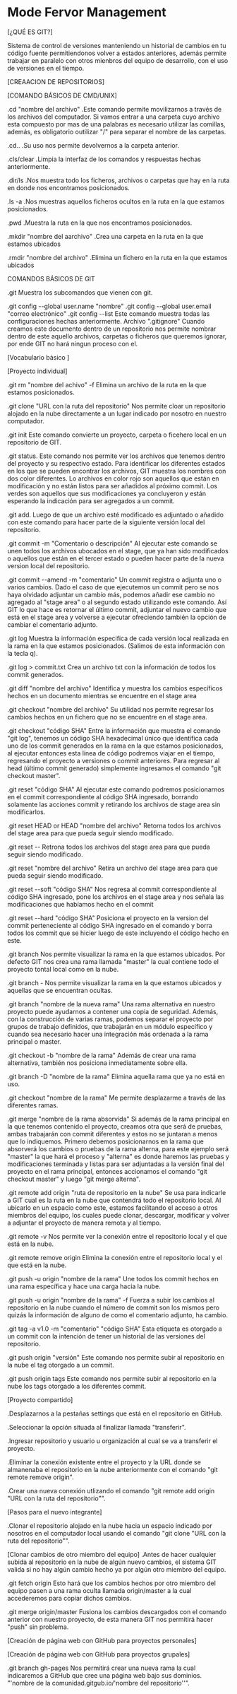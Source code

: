 # Mode Fervor Management

[¿QUÉ ES GIT?]

Sistema de control de versiones manteniendo un historial de cambios en tu código fuente permitiendonos volver a estados anteriores, además permite trabajar en paralelo con otros mienbros del equipo de desarrollo, con el uso de versiones en el tiempo.


[CREAACION DE REPOSITORIOS]






[COMANDO BÁSICOS DE CMD/UNIX]

.cd "nombre del archivo"
  .Este comando permite movilizarnos a través de los archivos del computador. Si vamos entrar a una carpeta cuyo archivo esta compuesto    por mas de una palabras es necesario utilizar las comillas, además, es obligatorio outilizar "/" para separar el nombre de las          carpetas.

.cd..
  .Su uso nos permite devolvernos a la carpeta anterior.

.cls/clear
  .Limpia la interfaz de los comandos y respuestas hechas anteriormente.

.dir/ls
  .Nos muestra todo los ficheros, archivos o carpetas que hay en la ruta en donde nos encontramos posicionados.

.ls -a
  .Nos muestras aquellos ficheros ocultos en la ruta en la que estamos posicionados.
  
.pwd
  .Muestra la ruta en la que nos encontramos posicionados.
  
.mkdir "nombre del aarchivo"
  .Crea una carpeta en la ruta en la que estamos ubicados
  
.rmdir "nombre del archivo"
  .Elimina un fichero en la ruta en la que estamos ubicados


COMANDOS BÁSICOS DE GIT

.git
  Muestra los subcomandos que vienen con git.
  
.git config --global user.name "nombre" 
.git config --global user.email "correo electrónico"
.git config --list
  Este comando muestra todas las configuraciones hechas anteriormente.
Archivo ".gitignore"
  Cuando creamos este documento dentro de un repositorio nos permite nombrar dentro de este aquello archivos, carpetas o ficheros que     queremos ignorar, por ende GIT no hará ningun proceso con el.

[Vocabulario básico ]

[Proyecto individual]

.git rm "nombre del achivo" -f
  Elimina un archivo de la ruta en la que estamos posicionados.
  
.git clone "URL con la ruta del repositorio"
  Nos permite cloar un repositorio alojado en la nube directamente a un lugar indicado por nosotro en nuestro computador.
  
.git init
  Este comando convierte un proyecto, carpeta o ficehero local en un repositorio de GIT.
  
.git status.
  Este comando nos permite ver los archivos que tenemos dentro del proyecto y su respectivo estado. Para identificar los diferentes       estados en los que se pueden encontrar los archivos, GIT muestra los nombres con dos color diferentes. Lo archivos en color rojo son     aquellos que están en modificación y no están listos para ser añadidos al próximo commit. Los verdes son aquellos que sus               modificaciones ya concluyeron y están esperando la indicación para ser agregados a un commit.
  
.git add.
  Luego de que un archivo esté modificado es adjuntado o añadido con este comando para hacer parte de la siguiente versión local del       repositorio.
  
.git commit -m "Comentario o descripción"
  Al ejecutar este comando se unen todos los archivos ubocados en el stage, que ya han sido modificados o aquellos que están en el         tercer estado o pueden hacer parte de la nueva version local del repositorio.
  
.git commit --amend -m "comentario"
  Un commit registra o adjunta uno o varios cambios. Dado el caso de que ejecutemos un commit pero se nos haya olvidado adjuntar un       cambio más, podemos añadir ese cambio no agregado al "stage area" o al segundo estado utilizando este comando. Así GIT lo que hace es   retornar el último commit, adjuntar el nuevo cambio que está en el stage area y volverse a ejecutar ofreciendo también la opción de     cambiar el comentario adjunto.

.git log
  Muestra la información especifica de cada versión local realizada en la rama en la que estamos posicionados. (Salimos de esta           información con la tecla q).

.git log > commit.txt
  Crea un archivo txt con la información de todos los commit generados.

.git diff "nombre del archivo"
  Identifica y muestra los cambios específicos hechos en un documento mientras se encuentre en el stage area

.git checkout "nombre del archivo"
  Su utilidad nos permite regresar los cambios hechos en un fichero que no se encuentre en el stage area.
  
.git checkout "código SHA"
  Entre la información que muestra el comando "git log", tenemos un código SHA hexadecimal único que identifica cada uno de los commit     generados en la rama en la que estamos posicionados, al ejecutar entonces esta línea de código podremos viajar en el tiempo,             regresando el proyecto a versiones o commit anteriores. Para regresar al head (último commit generado) simplemente ingresamos el         comando "git checkout master".

.git reset "código SHA"
  Al ejecutar este comando podremos posicionarnos en el commit correspondiente al código SHA ingresado, borrando solamente las acciones     commit y retirando los archivos de stage area sin modificarlos.
  
.git reset HEAD or HEAD "nombre del archivo"
  Retorna todos los archivos del stage area para que pueda seguir siendo modificado.
  
.git reset --
  Retrona todos los archivos del stage area para que pueda seguir siendo modificado.
  
.git reset "nombre del archivo"
  Retira un archivo del stage area para que pueda seguir siendo modificado.
  
.git reset --soft "código SHA"
  Nos regresa al commit correspondiente al código SHA ingresado, pone los archivos en el stage area y nos señala las modificaciones que     habíamos hecho en el commit 
  
.git reset --hard "código SHA"
  Posiciona el proyecto en la version del commit perteneciente al código SHA ingresado en el comando y borra todos los commit que se       hicier luego de este incluyendo el código hecho en este.
  
.git branch
  Nos permite visualizar la rama en la que estamos ubicados. Por defecto GIT nos crea una rama llamada "master" la cual contiene todo el   proyecto tontal local como en la nube.
  
.git branch -
  Nos permite visualizar la rama en la que estamos ubicados y aquellas que se encuentran ocultas.

.git branch "nombre de la nueva rama"
  Una rama alternativa en nuestro proyecto puede ayudarnos a contener una copia de seguridad. Además, con la construcción de varias       ramas, podemos separar el proyecto por grupos de trabajo definidos, que trabajarán en un módulo específico y cuando sea necesario       hacer una integración más ordenada a la rama principal o master.
  
.git checkout -b "nombre de la rama"
  Además de crear una rama alternativa, también nos posiciona inmediatamente sobre ella.
  
.git branch -D "nombre de la rama"
  Elimina aquella rama que ya no está en uso.
  
.git checkout "nombre de la rama"
  Me permite desplazarme a través de las diferentes ramas.
  
.git merge "nombre de la rama absorvida"
  Si además de la rama principal en la que tenemos contenido el proyecto, creamos otra que será de pruebas, ambas trabajarán con commit   diferentes y estos no se juntaran a menos que lo indiquemos. Primero debemos posicionarnos en la rama que absorverá los cambios o       pruebas de la rama alterna, para este ejemplo será "master" la que hará el proceso y "alterna" es donde haremos las pruebas y           modificaciones terminada y listas para ser adjuntadas a la versión final del proyecto en el rama principal, entonces accionamos el       comando "git checkout master" y luego "git merge alterna".

.git remote add origin "ruta de repositorio en la nube"
  Se usa para indicarle a GIT cual es la ruta en la nube que contendrá todo el repositorio local. Al ubicarlo en un espacio como este,     estamos facilitando el acceso a otros miembros del equipo, los cuales puede clonar, descargar, modificar y volver a adjuntar el         proyecto de manera remota y al tiempo.
  
.git remote -v
  Nos permite ver la conexión entre el repositorio local y el que está en la nube.
  
.git remote remove origin
  Elimina la conexión entre el repositorio local y el que está en la nube.
  
.git push -u origin "nombre de la rama"
  Une todos los commit hechos en una rama específica y hace una carga hacia la nube.
  
.git push -u origin "nombre de la rama" -f
  Fuerza a subir los cambios al repositorio en la nube cuando el número de commit son los mismos pero quizás la información de alguno de   como el comentario adjunto, ha cambio.
  
.git tag -a v1.0 -m "comentario" "código SHA"
  Esta etiqueta es otorgado a un commit con la intención de tener un historial de las versiones del repositorio.
  
.git push origin "versión"
  Este comando nos permite subir al repositorio en la nube el tag otorgado a un commit.
  
.git push origin tags
  Este comando nos permite subir al repositorio en la nube los tags otorgado a los diferentes commit.


[Proyecto compartido]

.Desplazarnos a la pestañas settings que está en el repositorio en GitHub.

.Seleccionar la opción situada al finalizar llamada "transferir".

.Ingresar repositorio y usuario u organización al cual se va a transferir el proyecto.

.Eliminar la conexión existente entre el proyecto y la URL donde se almanenaba el repositorio en la nube anteriormente con el comando "git remote remove origin".

.Crear una nueva conexión utlizando el comando "git remote add origin "URL con la ruta del repositorio"".

  [Pasos para el nuevo integrante]

  .Clonar el repositorio alojado en la nube hacia un espacio indicado por nosotros en el computador local usando el comando "git clone      "URL con la ruta del repositorio"".
  
  
[Clonar cambios de otro miembro del equipo]
.Antes de hacer cualquier subida al repositorio en la nube de algún nuevo cambios, el sistema GIT valida si no hay algún cambio hecho ya por algún otro miembro del equipo.

.git fetch origin
  Esto hará que los cambios hechos por otro miembro del equipo pasen a una rama oculta llamada origin/master a la cual accederemos para   copiar dichos cambios.
   
.git merge origin/master
  Fusiona los cambios descargados con el comando anterior con nuestro proyecto, de esta manera GIT nos permitirá hacer "push" sin         problema.


[Creación de página web con GitHub para proyectos personales]




[Creación de página web con GitHub para proyectos grupales]

.git branch gh-pages
  Nos permitirá crear una nueva rama la cual indicaremos a GitHub que cree una página web bajo sus dominios. "'nombre de la               comunidad.gitgub.io/'nombre del repositorio''".
